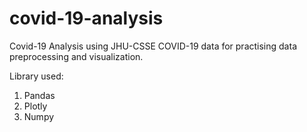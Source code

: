 # covid-19-analysis

Covid-19 Analysis using JHU-CSSE COVID-19 data for practising data preprocessing and visualization.

Library used:
1. Pandas
2. Plotly
3. Numpy
